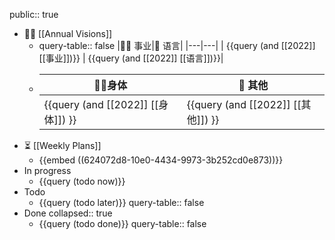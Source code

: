 public:: true

- 🏳‍🌈 [[Annual Visions]]
	- query-table:: false
	  |👨‍🔧 事业|🧿 语言|
	  |---|---|
	  | {{query (and [[2022]] [[事业]])}} | {{query (and [[2022]] [[语言]])}}|
	- |🤸‍♂️身体|🎈 其他|
	  |---|---|
	  |{{query (and [[2022]] [[身体]])  }}|{{query (and [[2022]] [[其他]])  }}|
- ⏳ [[Weekly Plans]]
	- {{embed ((624072d8-10e0-4434-9973-3b252cd0e873))}}
- In progress
	- {{query (todo now)}}
- Todo
	- {{query (todo later)}}
	  query-table:: false
- Done
  collapsed:: true
	- {{query (todo done)}}
	  query-table:: false